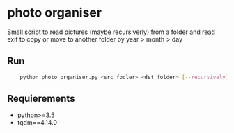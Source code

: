 photo organiser
=======

Small script to read pictures (maybe recursiverly) from a folder and read exif to copy or move to another folder by year > month > day

Run
--

```sh
	python photo_organiser.py <src_fodler> <dst_folder> [--recursively] [--move] [--extensions <ext1> <ext2>]
```

Requierements
-------

* python>=3.5
* tqdm==4.14.0
